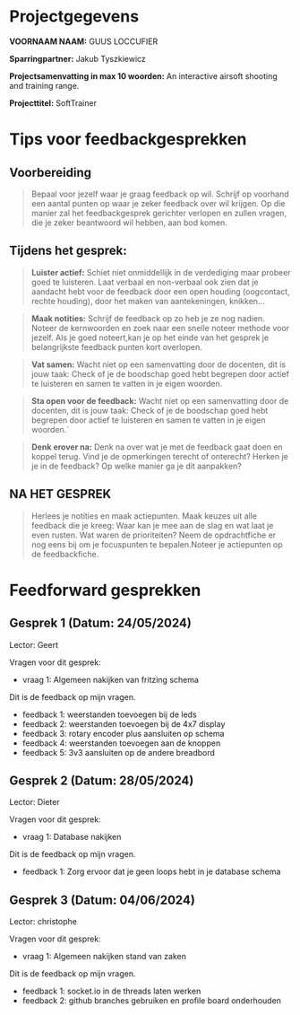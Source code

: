 # Projectgegevens

**VOORNAAM NAAM:** GUUS LOCCUFIER

**Sparringpartner:** Jakub Tyszkiewicz

**Projectsamenvatting in max 10 woorden:** An interactive airsoft shooting and training range.

**Projecttitel:** SoftTrainer

# Tips voor feedbackgesprekken

## Voorbereiding

> Bepaal voor jezelf waar je graag feedback op wil. Schrijf op voorhand een aantal punten op waar je zeker feedback over wil krijgen. Op die manier zal het feedbackgesprek gerichter verlopen en zullen vragen, die je zeker beantwoord wil hebben, aan bod komen.

## Tijdens het gesprek:

> **Luister actief:** Schiet niet onmiddellijk in de verdediging maar probeer goed te luisteren. Laat verbaal en non-verbaal ook zien dat je aandacht hebt voor de feedback door een open houding (oogcontact, rechte houding), door het maken van aantekeningen, knikken...

> **Maak notities:** Schrijf de feedback op zo heb je ze nog nadien. Noteer de kernwoorden en zoek naar een snelle noteer methode voor jezelf. Als je goed noteert,kan je op het einde van het gesprek je belangrijkste feedback punten kort overlopen.

> **Vat samen:** Wacht niet op een samenvatting door de docenten, dit is jouw taak: Check of je de boodschap goed hebt begrepen door actief te luisteren en samen te vatten in je eigen woorden.

> **Sta open voor de feedback:** Wacht niet op een samenvatting door de docenten, dit is jouw taak: Check of je de boodschap goed hebt begrepen door actief te luisteren en samen te vatten in je eigen woorden.`

> **Denk erover na:** Denk na over wat je met de feedback gaat doen en koppel terug. Vind je de opmerkingen terecht of onterecht? Herken je je in de feedback? Op welke manier ga je dit aanpakken?

## NA HET GESPREK

> Herlees je notities en maak actiepunten. Maak keuzes uit alle feedback die je kreeg: Waar kan je mee aan de slag en wat laat je even rusten. Wat waren de prioriteiten? Neem de opdrachtfiche er nog eens bij om je focuspunten te bepalen.Noteer je actiepunten op de feedbackfiche.

# Feedforward gesprekken

## Gesprek 1 (Datum: 24/05/2024)

Lector: Geert

Vragen voor dit gesprek: 

- vraag 1: Algemeen nakijken van fritzing schema 

Dit is de feedback op mijn vragen.

- feedback 1: weerstanden toevoegen bij de leds
- feedback 2: weerstanden toevoegen bij de 4x7 display
- feedback 3: rotary encoder plus aansluiten op schema
- feedback 4: weerstanden toevoegen aan de knoppen
- feedback 5: 3v3 aansluiten op de andere breadbord


## Gesprek 2 (Datum: 28/05/2024)

Lector: Dieter

Vragen voor dit gesprek:

- vraag 1: Database nakijken

Dit is de feedback op mijn vragen.

- feedback 1: Zorg ervoor dat je geen loops hebt in je database schema

## Gesprek 3 (Datum: 04/06/2024)

Lector: christophe

Vragen voor dit gesprek:

- vraag 1: Algemeen nakijken stand van zaken

Dit is de feedback op mijn vragen.

- feedback 1: socket.io in de threads laten werken
- feedback 2: github branches gebruiken en profile board onderhouden

